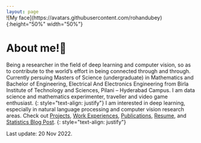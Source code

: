 ```yaml
---
layout: page
---
```


<span style="display:block; margin-top:-30px;">
![My face](https://avatars.githubusercontent.com/rohandubey){:height="50%" width="50%"}
</span>


# About me!👋
Being a researcher in the field of deep learning and computer vision, so as to contribute to the world’s effort in being connected through and through. Currently persuing Masters of Science (undergraduate) in Mathematics and Bachelor of Engineering, Electrical And Electronics Engineering from Birla Institute of Technology and Sciences, Pilani – Hyderabad Campus. I am data science and mathematics experimenter, traveller and video game enthusiast. 
{: style="text-align: justify"}
I am interested in deep learning, especially in natural language processing and computer vision research areas. Check out [Projects](/projects), [Work Experiences](/work), [Publications](/publications), [Resume](/Resume.pdf), and [Statistics Blog Post](/blog).
{: style="text-align: justify"}

<p class="last-edit">Last update: 20 Nov 2022.</p>
